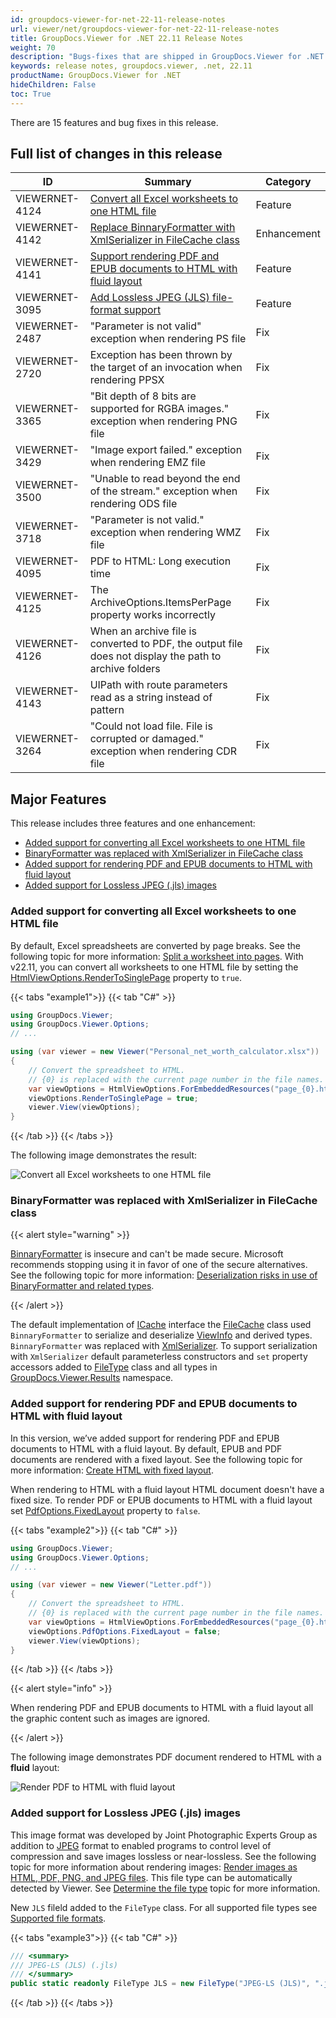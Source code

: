 ```yaml
---
id: groupdocs-viewer-for-net-22-11-release-notes
url: viewer/net/groupdocs-viewer-for-net-22-11-release-notes
title: GroupDocs.Viewer for .NET 22.11 Release Notes
weight: 70
description: "Bugs-fixes that are shipped in GroupDocs.Viewer for .NET 22.11"
keywords: release notes, groupdocs.viewer, .net, 22.11
productName: GroupDocs.Viewer for .NET
hideChildren: False
toc: True
---
```


There are 15 features and bug fixes in this release.

## Full list of changes in this release

| ID | Summary | Category |
| --- | --- | --- |
|VIEWERNET-4124|[Convert all Excel worksheets to one HTML file](#added-support-for-converting-all-excel-worksheets-to-one-html-file)|Feature|
|VIEWERNET-4142|[Replace BinnaryFormatter with XmlSerializer in FileCache class](#binaryformatter-was-replaced-with-xmlserializer-in-filecache-class)|Enhancement|
|VIEWERNET-4141|[Support rendering PDF and EPUB documents to HTML with fluid layout](#added-support-for-rendering-pdf-and-epub-documents-to-html-with-fluid-layout)|Feature|
|VIEWERNET-3095|[Add Lossless JPEG (JLS) file-format support](#added-support-for-lossless-jpeg-jls-images)|Feature|
|VIEWERNET-2487|"Parameter is not valid" exception when rendering PS file|Fix|
|VIEWERNET-2720|Exception has been thrown by the target of an invocation when rendering PPSX|Fix|
|VIEWERNET-3365|"Bit depth of 8 bits are supported for RGBA images." exception when rendering PNG file|Fix|
|VIEWERNET-3429|"Image export failed." exception when rendering EMZ file|Fix|
|VIEWERNET-3500|"Unable to read beyond the end of the stream." exception when rendering ODS file|Fix|
|VIEWERNET-3718|"Parameter is not valid." exception when rendering WMZ file|Fix|
|VIEWERNET-4095|PDF to HTML: Long execution time|Fix|
|VIEWERNET-4125|The ArchiveOptions.ItemsPerPage property works incorrectly|Fix|
|VIEWERNET-4126|When an archive file is converted to PDF, the output file does not display the path to archive folders|Fix|
|VIEWERNET-4143|UIPath with route parameters read as a string instead of pattern|Fix|
|VIEWERNET-3264|"Could not load file. File is corrupted or damaged." exception when rendering CDR file|Fix|

## Major Features

This release includes three features and one enhancement:

* [Added support for converting all Excel worksheets to one HTML file](#added-support-for-converting-all-excel-worksheets-to-one-html-file)
* [BinaryFormatter was replaced with XmlSerializer in FileCache class](#binaryformatter-was-replaced-with-xmlserializer-in-filecache-class)
* [Added support for rendering PDF and EPUB documents to HTML with fluid layout](#added-support-for-rendering-pdf-and-epub-documents-to-html-with-fluid-layout)
* [Added support for Lossless JPEG (.jls) images](#added-support-for-lossless-jpeg-jls-images)

### Added support for converting all Excel worksheets to one HTML file

By default, Excel spreadsheets are converted by page breaks. See the following topic for more information: [Split a worksheet into pages](/viewer/net/split-worksheet-into-pages/). With v22.11, you can convert all worksheets to one HTML file by setting the [HtmlViewOptions.RenderToSinglePage](https://reference.groupdocs.com/viewer/net/groupdocs.viewer.options/htmlviewoptions/rendertosinglepage/) property to `true`.

{{< tabs "example1">}}
{{< tab "C#" >}}
```cs
using GroupDocs.Viewer;
using GroupDocs.Viewer.Options;
// ...

using (var viewer = new Viewer("Personal_net_worth_calculator.xlsx"))
{
    // Convert the spreadsheet to HTML.
    // {0} is replaced with the current page number in the file names.
    var viewOptions = HtmlViewOptions.ForEmbeddedResources("page_{0}.html");
    viewOptions.RenderToSinglePage = true;
    viewer.View(viewOptions);
}
```
{{< /tab >}}
{{< /tabs >}}

The following image demonstrates the result:

![Convert all Excel worksheets to one HTML file](/viewer/net/images/rendering-basics/render-spreadsheets/convert-all-excel-worksheets-to-html.png)

### BinaryFormatter was replaced with XmlSerializer in FileCache class

{{< alert style="warning" >}}

[BinnaryFormatter](https://learn.microsoft.com/en-us/dotnet/api/system.runtime.serialization.formatters.binary.binaryformatter) is insecure and can't be made secure. Microsoft recommends stopping using it in favor of one of the secure alternatives. See the following topic for more information: [Deserialization risks in use of BinaryFormatter and related types](https://learn.microsoft.com/en-us/dotnet/standard/serialization/binaryformatter-security-guide). 

{{< /alert >}}

The default implementation of [ICache](https://reference.groupdocs.com/viewer/net/groupdocs.viewer.caching/icache/) interface the [FileCache](https://reference.groupdocs.com/viewer/net/groupdocs.viewer.caching/filecache/) class used `BinnaryFormatter` to serialize and deserialize [ViewInfo](https://reference.groupdocs.com/viewer/net/groupdocs.viewer.results/viewinfo/) and derived types. `BinnaryFormatter` was replaced with [XmlSerializer](https://learn.microsoft.com/en-us/dotnet/api/system.xml.serialization.xmlserializer). To support serialization with `XmlSerializer` default parameterless constructors and `set` property accessors added to [FileType](https://reference.groupdocs.com/viewer/net/groupdocs.viewer/filetype/) class and all types in [GroupDocs.Viewer.Results](https://reference.groupdocs.com/viewer/net/groupdocs.viewer.results/) namespace.

### Added support for rendering PDF and EPUB documents to HTML with fluid layout

In this version, we’ve added support for rendering PDF and EPUB documents to HTML with a fluid layout. By default, EPUB and PDF documents are rendered with a fixed layout. See the following topic for more information: [Create HTML with fixed layout](/viewer/net/render-pdf-documents/#create-html-with-fixed-layout). 

When rendering to HTML with a fluid layout HTML document doesn't have a fixed size. To render PDF or EPUB documents to HTML with a fluid layout set [PdfOptions.FixedLayout](https://reference.groupdocs.com/viewer/net/groupdocs.viewer.options/pdfoptions/fixedlayout/) property to `false`. 

{{< tabs "example2">}}
{{< tab "C#" >}}
```cs
using GroupDocs.Viewer;
using GroupDocs.Viewer.Options;
// ...

using (var viewer = new Viewer("Letter.pdf"))
{
    // Convert the spreadsheet to HTML.
    // {0} is replaced with the current page number in the file names.
    var viewOptions = HtmlViewOptions.ForEmbeddedResources("page_{0}.html");
    viewOptions.PdfOptions.FixedLayout = false;
    viewer.View(viewOptions);
}
```
{{< /tab >}}
{{< /tabs >}}

{{< alert style="info" >}}

When rendering PDF and EPUB documents to HTML with a fluid layout all the graphic content such as images are ignored.

{{< /alert >}}

The following image demonstrates PDF document rendered to HTML with a **fluid** layout:

![Render PDF to HTML with fluid layout](/viewer/net/images/rendering-basics/render-pdf-documents/render-pdf-to-html-with-fluid-layout.png)

### Added support for Lossless JPEG (.jls) images

This image format was developed by Joint Photographic Experts Group as addition to [JPEG](https://docs.fileformat.com/image/jpeg/) format to enabled programs to control level of compression and save images lossless or near-lossless. See the following topic for more information about rendering images: [Render images as HTML, PDF, PNG, and JPEG files](/viewer/net/render-images). This file type can be automatically detected by Viewer. See [Determine the file type](/viewer/net/how-to-determine-file-type) topic for more information.

New `JLS` fileld added to the `FileType` class. For all supported file types see [Supported file formats](/viewer/net/supported-document-formats/).

{{< tabs "example3">}}
{{< tab "C#" >}}
```cs
/// <summary>
/// JPEG-LS (JLS) (.jls)
/// </summary>
public static readonly FileType JLS = new FileType("JPEG-LS (JLS)", ".jls");
```
{{< /tab >}}
{{< /tabs >}}

